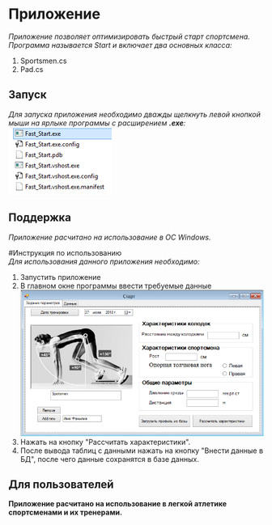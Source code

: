 # Приложение
*Приложение позволяет оптимизировать быстрый старт спортсмена.
Программа называется Start и включает два основных класса:*  
1. Sportsmen.cs  
2. Pad.cs  

## Запуск  
*Для запуска приложения необходимо дважды щелкнуть левой кнопкой мыши на ярлыке программы с расширением **.exe**:*  
![Exe file](https://github.com/evgeniyBond/start1/blob/master/exe.PNG)



## Поддержка
*Приложение расчитано на использование в ОС Windows.*  

#Инструкция по использованию  
*Для использования данного приложения необходимо:*
1. Запустить приложение
2. В главном окне программы ввести требуемые данные
![Main Form](https://github.com/evgeniyBond/start1/blob/master/main.PNG)
3. Нажать на кнопку "Рассчитать характеристики".
4. После вывода таблиц с данными нажать на кнопку "Внести данные в БД", после чего данные сохранятся в базе данных.

## Для пользователей  
**Приложение расчитано на использование в легкой атлетике спортсменами и их тренерами.**

